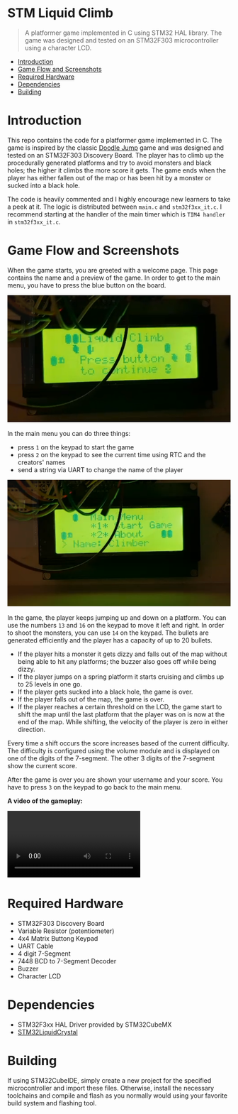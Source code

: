 # STM Liquid Climb
> A platformer game implemented in C using STM32 HAL library. The game was designed and tested on an STM32F303 microcontroller using a character LCD.

* [Introduction](#Introduction)
* [Game Flow and Screenshots](#Game-Flow-and-Screenshots)
* [Required Hardware](#Required-Hardware)
* [Dependencies](#Dependencies)
* [Building](#Building)



# Introduction
This repo contains the code for a platformer game implemented in C. The game is inspired by the classic [Doodle Jump](https://en.wikipedia.org/wiki/Doodle_Jump) game and was designed and tested on an STM32F303 Discovery Board. The player has to climb up the procedurally generated platforms and try to avoid monsters and black holes; the higher it climbs the more score it gets. The game ends when the player has either fallen out of the map or has been hit by a monster or sucked into a black hole.

The code is heavily commented and I highly encourage new learners to take a peek at it. The logic is distributed between `main.c` and `stm32f3xx_it.c`. I recommend starting at the handler of the main timer which is `TIM4 handler` in `stm32f3xx_it.c`.

# Game Flow and Screenshots
When the game starts, you are greeted with a welcome page. This page contains the name and a preview of the game. In order to get to the main menu, you have to press the blue button on the board.

![intro](/screenshots/intro.png)

In the main menu you can do three things:
* press `1` on the keypad to start the game
* press `2` on the keypad to see the current time using RTC and the creators' names
* send a string via UART to change the name of the player

![menu](/screenshots/menu.png)

In the game, the player keeps jumping up and down on a platform. You can use the numbers `13` and `16` on the keypad to move it left and right. In order to shoot the monsters, you can use `14` on the keypad. The bullets are generated efficiently and the player has a capacity of up to 20 bullets.

* If the player hits a monster it gets dizzy and falls out of the map without being able to hit any platforms; the buzzer also goes off while being dizzy.
* If the player jumps on a spring platform it starts cruising and climbs up to 25 levels in one go.
* If the player gets sucked into a black hole, the game is over.
* If the player falls out of the map, the game is over.
* If the player reaches a certain threshold on the LCD, the game start to shift the map until the last platform that the player was on is now at the end of the map. While shifting, the velocity of the player is zero in either direction.

Every time a shift occurs the score increases based of the current difficulty. The difficulty is configured using the volume module and is displayed on one of the digits of the 7-segment. The other 3 digits of the 7-segment show the current score.

After the game is over you are shown your username and your score. You have to press `3` on the keypad to go back to the main menu.

**A video of the gameplay:**

![gameplay](/screenshots/gameplay.mp4)


# Required Hardware
* STM32F303 Discovery Board
* Variable Resistor (potentiometer)
* 4x4 Matrix Buttong Keypad 
* UART Cable
* 4 digit 7-Segment
* 7448 BCD to 7-Segment Decoder
* Buzzer
* Character LCD

# Dependencies
* STM32F3xx HAL Driver provided by STM32CubeMX
* [STM32LiquidCrystal](https://github.com/SayidHosseini/STM32LiquidCrystal)

# Building
If using STM32CubeIDE, simply create a new project for the specified microcontroller and import these files. Otherwise, install the necessary toolchains and compile and flash as you normally would using your favorite build system and flashing tool.
